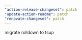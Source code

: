 ```yaml
---
"action-release-changeset": patch
"update-action-readme": patch
"renovate-changeset": patch
---
```


migrate rolldown to tsup

